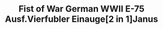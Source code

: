 ---
title: "Fist of War German WWII E-75 Ausf.Vierfubler Einauge[2 in 1]Janus"
price: TBA
desc: ""
img_path: "/assets/img/UA72139.jpg"
brand: AMMO
available: true
special_offer: false
new: false
soon: false
cat: "Plasticne-Makete"
subcat: "PM-OSTALO"
subsubcat: ""
---